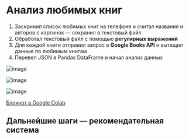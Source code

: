# Анализ любимых книг

1. Заскринил список любимых книг на телефоне и считал названия и авторов с картинок — сохранил в текстовый файл
2. Обработал текстовый файл с помощью **регулярных выражений**
3. Для каждой книги отправил запрос в **Google Books API** и вытащил данные по любимым книгам
4. Перевел JSON в Pandas DataFrame и начал анализ данных

  ![image](https://github.com/zinoviev-tech/books-analytics/assets/140282696/9cbcb0e4-15d2-442b-a3e7-5c11e607b565)

  ![image](https://github.com/zinoviev-tech/books-analytics/assets/140282696/728267a7-2ea8-4cfc-9ffc-0251760442cb)



  ![image](https://github.com/zinoviev-tech/books-analytics/assets/140282696/9ed1c34a-d333-4e55-9f77-e987a773381d)




 


[Блокнот в Google Colab](https://colab.research.google.com/drive/17aoAqvgPM77rYthhLhrKbK8Ep0K8Xydd?usp=sharing)

## Дальнейшие шаги — рекомендательная система
